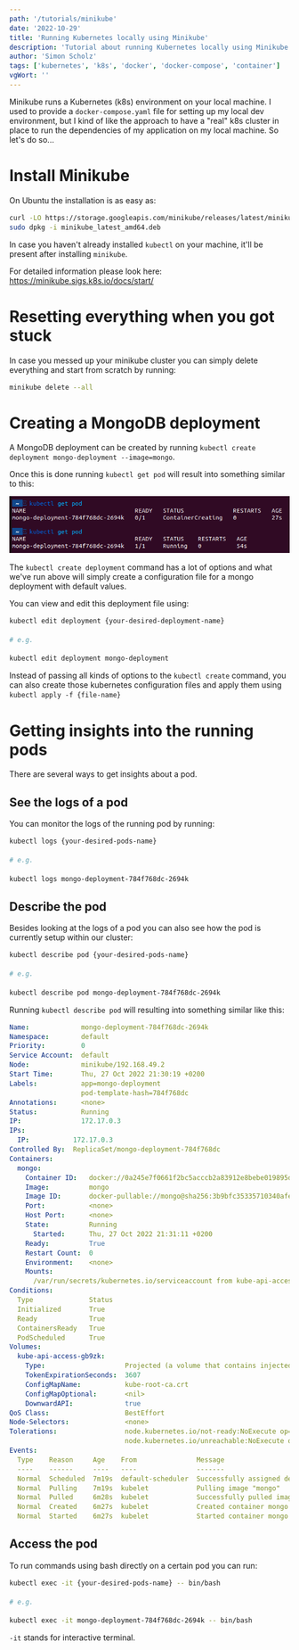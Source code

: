 ```yaml
---
path: '/tutorials/minikube'
date: '2022-10-29'
title: 'Running Kubernetes locally using Minikube'
description: 'Tutorial about running Kubernetes locally using Minikube'
author: 'Simon Scholz'
tags: ['kubernetes', 'k8s', 'docker', 'docker-compose', 'container']
vgWort: ''
---
```


Minikube runs a Kubernetes (k8s) environment on your local machine.
I used to provide a `docker-compose.yaml` file for setting up my local dev environment, but I kind of like the approach to have a "real" k8s cluster in place to run the dependencies of my application on my local machine. So let's do so...

# Install Minikube

On Ubuntu the installation is as easy as:

```bash
curl -LO https://storage.googleapis.com/minikube/releases/latest/minikube_latest_amd64.deb
sudo dpkg -i minikube_latest_amd64.deb
```

In case you haven't already installed `kubectl` on your machine, it'll be present after installing `minikube`.

For detailed information please look here: https://minikube.sigs.k8s.io/docs/start/

# Resetting everything when you got stuck

In case you messed up your minikube cluster you can simply delete everything and start from scratch by running:

```bash
minikube delete --all
```

# Creating a MongoDB deployment

A MongoDB deployment can be created by running `kubectl create deployment mongo-deployment --image=mongo`.

Once this is done running `kubectl get pod` will result into something similar to this:

![kubectl get pod in shell](./get-mongo-pod.png)

The `kubectl create deployment` command has a lot of options and what we've run above will simply create a configuration file for a mongo deployment with default values.

You can view and edit this deployment file using:

```bash
kubectl edit deployment {your-desired-deployment-name}

# e.g.

kubectl edit deployment mongo-deployment
```

Instead of passing all kinds of options to the `kubectl create` command, you can also create those kubernetes configuration files and apply them using `kubectl apply -f {file-name}`

# Getting insights into the running pods

There are several ways to get insights about a pod.

## See the logs of a pod

You can monitor the logs of the running pod by running:

```bash
kubectl logs {your-desired-pods-name}

# e.g.

kubectl logs mongo-deployment-784f768dc-2694k
```

## Describe the pod

Besides looking at the logs of a pod you can also see how the pod is currently setup within our cluster:

```bash
kubectl describe pod {your-desired-pods-name}

# e.g.

kubectl describe pod mongo-deployment-784f768dc-2694k
```

Running `kubectl describe pod` will resulting into something similar like this:

```yaml
Name:             mongo-deployment-784f768dc-2694k
Namespace:        default
Priority:         0
Service Account:  default
Node:             minikube/192.168.49.2
Start Time:       Thu, 27 Oct 2022 21:30:19 +0200
Labels:           app=mongo-deployment
                  pod-template-hash=784f768dc
Annotations:      <none>
Status:           Running
IP:               172.17.0.3
IPs:
  IP:           172.17.0.3
Controlled By:  ReplicaSet/mongo-deployment-784f768dc
Containers:
  mongo:
    Container ID:   docker://0a245e7f0661f2bc5acccb2a83912e8bebe019895de9a828efaf7e89a2767f5a
    Image:          mongo
    Image ID:       docker-pullable://mongo@sha256:3b9bfc35335710340afe1e98c870491b2a969fd93b62505b4617eab73d97cec6
    Port:           <none>
    Host Port:      <none>
    State:          Running
      Started:      Thu, 27 Oct 2022 21:31:11 +0200
    Ready:          True
    Restart Count:  0
    Environment:    <none>
    Mounts:
      /var/run/secrets/kubernetes.io/serviceaccount from kube-api-access-gb9zk (ro)
Conditions:
  Type              Status
  Initialized       True 
  Ready             True 
  ContainersReady   True 
  PodScheduled      True 
Volumes:
  kube-api-access-gb9zk:
    Type:                    Projected (a volume that contains injected data from multiple sources)
    TokenExpirationSeconds:  3607
    ConfigMapName:           kube-root-ca.crt
    ConfigMapOptional:       <nil>
    DownwardAPI:             true
QoS Class:                   BestEffort
Node-Selectors:              <none>
Tolerations:                 node.kubernetes.io/not-ready:NoExecute op=Exists for 300s
                             node.kubernetes.io/unreachable:NoExecute op=Exists for 300s
Events:
  Type    Reason     Age    From               Message
  ----    ------     ----   ----               -------
  Normal  Scheduled  7m19s  default-scheduler  Successfully assigned default/mongo-deployment-784f768dc-2694k to minikube
  Normal  Pulling    7m19s  kubelet            Pulling image "mongo"
  Normal  Pulled     6m28s  kubelet            Successfully pulled image "mongo" in 51.042556324s
  Normal  Created    6m27s  kubelet            Created container mongo
  Normal  Started    6m27s  kubelet            Started container mongo
```

## Access the pod

To run commands using bash directly on a certain pod you can run:

```bash
kubectl exec -it {your-desired-pods-name} -- bin/bash

# e.g.

kubectl exec -it mongo-deployment-784f768dc-2694k -- bin/bash
```

`-it` stands for interactive terminal.
